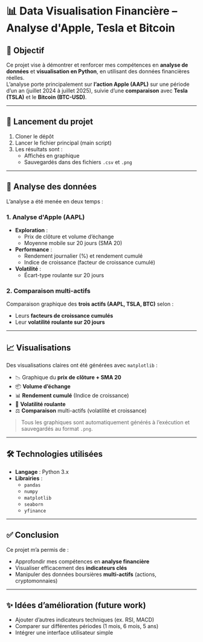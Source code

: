 # 📊 Data Visualisation Financière – Analyse d'Apple, Tesla et Bitcoin

## 🎯 Objectif

Ce projet vise à démontrer et renforcer mes compétences en **analyse de données** et **visualisation en Python**, en utilisant des données financières réelles.  
L’analyse porte principalement sur **l’action Apple (AAPL)** sur une période d’un an (juillet 2024 à juillet 2025), suivie d’une **comparaison** avec **Tesla (TSLA)** et le **Bitcoin (BTC-USD)**.

---

## 🚀 Lancement du projet

1. Cloner le dépôt
2. Lancer le fichier principal (main script)
3. Les résultats sont :
   - Affichés en graphique
   - Sauvegardés dans des fichiers `.csv` et `.png`

---

## 🧪 Analyse des données

L’analyse a été menée en deux temps :

### 1. Analyse d'Apple (AAPL)
- **Exploration** :
  - Prix de clôture et volume d’échange
  - Moyenne mobile sur 20 jours (SMA 20)
- **Performance** :
  - Rendement journalier (%) et rendement cumulé
  - Indice de croissance (facteur de croissance cumulé)
- **Volatilité** :
  - Écart-type roulante sur 20 jours

### 2. Comparaison multi-actifs
Comparaison graphique des **trois actifs (AAPL, TSLA, BTC)** selon :
- Leurs **facteurs de croissance cumulés**
- Leur **volatilité roulante sur 20 jours**

---

## 📈 Visualisations

Des visualisations claires ont été générées avec `matplotlib` :

- 📉 Graphique du **prix de clôture + SMA 20**
- 📦 **Volume d’échange**
- 📊 **Rendement cumulé** (Indice de croissance)
- 🔄 **Volatilité roulante**
- ⚖️ **Comparaison** multi-actifs (volatilité et croissance)

> Tous les graphiques sont automatiquement générés à l’exécution et sauvegardés au format `.png`.

---

## 🛠️ Technologies utilisées

- **Langage** : Python 3.x  
- **Librairies** :
  - `pandas`
  - `numpy`
  - `matplotlib`
  - `seaborn`
  - `yfinance`

---


## ✅ Conclusion

Ce projet m’a permis de :
- Approfondir mes compétences en **analyse financière**
- Visualiser efficacement des **indicateurs clés**
- Manipuler des données boursières **multi-actifs** (actions, cryptomonnaies)

---

## ✨ Idées d’amélioration (future work)

- Ajouter d’autres indicateurs techniques (ex. RSI, MACD)
- Comparer sur différentes périodes (1 mois, 6 mois, 5 ans)
- Intégrer une interface utilisateur simple
